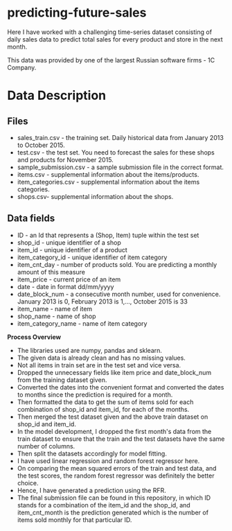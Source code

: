 # predicting-future-sales
Here I have worked with a challenging time-series dataset consisting of daily sales data to predict total sales for every product and store in the next month. 

This data was provided by one of the largest Russian software firms - 1C Company.

# **Data Description**

## **Files**
* sales_train.csv - the training set. Daily historical data from January 2013 to October 2015.
* test.csv - the test set. You need to forecast the sales for these shops and products for November 2015.
* sample_submission.csv - a sample submission file in the correct format.
* items.csv - supplemental information about the items/products.
* item_categories.csv - supplemental information about the items categories.
* shops.csv- supplemental information about the shops.

## **Data fields**
* ID - an Id that represents a (Shop, Item) tuple within the test set
* shop_id - unique identifier of a shop
* item_id - unique identifier of a product
* item_category_id - unique identifier of item category
* item_cnt_day - number of products sold. You are predicting a monthly amount of this measure
* item_price - current price of an item
* date - date in format dd/mm/yyyy
* date_block_num - a consecutive month number, used for convenience. January 2013 is 0, February 2013 is 1,..., October 2015 is 33
* item_name - name of item
* shop_name - name of shop
* item_category_name - name of item category

**Process Overview**
* The libraries used are numpy, pandas and sklearn. 
* The given data is already clean and has no missing values.
* Not all items in train set are in the test set and vice versa.
* Dropped the unnecessary fields like item price and date_block_num from the training dataset given.
* Converted the dates into the convenient format and converted the dates to months since the prediction is required for a month. 
* Then formatted the data to get the sum of items sold for each combination of shop_id and item_id, for each of the months.
* Then merged the test dataset given and the above train dataset on shop_id and item_id.
* In the model development, I dropped the first month's data from the train dataset to ensure that the train and the test datasets have the same number of columns.
* Then split the datasets accordingly for model fitting.
* I have used linear regression and random forest regressor here.
* On comparing the mean squared errors of the train and test data, and the test scores, the random forest regressor was definitely the better choice.
* Hence, I have generated a prediction using the RFR.
* The final submission file can be found in this repository, in which ID stands for a combination of the item_id and the shop_id, and item_cnt_month is the prediction generated which is the number of items sold monthly for that particular ID. 


